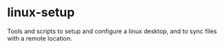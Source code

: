 # linux-setup

Tools and scripts to setup and configure a linux desktop, and to sync files with a remote location.
